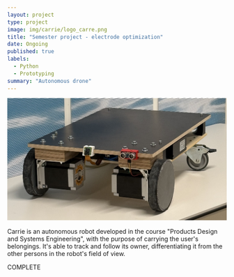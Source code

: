 ```yaml
---
layout: project
type: project
image: img/carrie/logo_carre.png
title: "Semester project - electrode optimization"
date: Ongoing
published: true
labels:
  - Python
  - Prototyping
summary: "Autonomous drone"
---
```


<img class="img-fluid" src="../img/carrie/robot.jpg">

Carrie is an autonomous robot developed in the course "Products Design and Systems Engineering", with the purpose of carrying the user's belongings.
It's able to track and follow its owner, differentiating it from the other persons in the robot's field of view.

COMPLETE